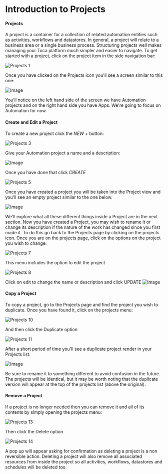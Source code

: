 
# Introduction to Projects




#### Projects

A project is a container for a collection of related automation entities such as activities, workflows and datastores. In general, a project will relate to a business area or a single business process. Structuring projects well makes managing your Toca platform much simpler and easier to navigate.
To get started with a project, click on the project item in the side navigation bar:

![Projects 1](https://docs.toca.io/hs-fs/hubfs/book%20of%20toca%20images/Projects%201.png?width=602&name=Projects%201.png) 

Once you have clicked on the Projects icon you'll see a screen similar to this one:

![Image](https://lh3.googleusercontent.com/yiKRUfRgP07AkgXerGgUZYXZXfoWM1toMBdBAyvVKTxxxxHLAPdFPUT-SGanor36CKt5-dFSztvc_CfeVB0bUABQZjUQ6Em3lsgAKoydvpbz0ICDjnKcX3EfpftgU-nJ-Qnd-qCG) 

You'll notice on the left hand side of the screen we have Automation projects and on the right hand side you have Apps. We're going to focus on Automation for now.

#### Create and Edit a Project

To create a new project click the *NEW +* button:


![Projects 3](https://docs.toca.io/hs-fs/hubfs/book%20of%20toca%20images/Projects%203.png?width=422&name=Projects%203.png) 

Give your Automation project a name and a description:

![Image](https://lh4.googleusercontent.com/PwH6M94zHPlj6RKV_8s4LUT4kdZa3eWBhzErG7PKd4Mgxgr0RiY7z81at1dxojvPIpP4ZT615aGSIreJlOIKc7djbjt8-W_S8n6vodTU6Hp6Mlx7oaPuZxZVaFcDoXBbLTamUNr9) 

Once you have done that click *CREATE*


![Projects 5](https://docs.toca.io/hs-fs/hubfs/book%20of%20toca%20images/Projects%205.png?width=502&name=Projects%205.png) 

Once you have created a project you will be taken into the Project view and you'll see an empty project similar to the one below.

![Image](https://lh6.googleusercontent.com/agXfO21spnljjJfOKZqqiAVGsJ3w7Svst0qwL8AdGmxkxGr2odScHkE3AyyQvDJNLMHJSIzBw3GpP_iuzw6X4NWhMIUg-Ec7u3Abbi7QIfy_3aKvywU4k3GIUrVs2_gV9OTo2McC) 

We'll explore what all these different things inside a Project are in the next section.
Now you have created a Project, you may wish to rename it or change its description if the nature of the work has changed since you first made it.
To do this go back to the Projects page by clicking on the projects icon. Once you are on the projects page, click on the options on the project you wish to change:

![Projects 7](https://docs.toca.io/hs-fs/hubfs/book%20of%20toca%20images/Projects%207.png?width=602&name=Projects%207.png) 

This menu includes the option to edit the project

![Projects 8](https://docs.toca.io/hs-fs/hubfs/book%20of%20toca%20images/Projects%208.png?width=445&name=Projects%208.png) 

Click on edit to change the name or description and click UPDATE
![Image](https://lh5.googleusercontent.com/tKe0cx7Z9o1cROOY2kQJCTdrzpin256W8w_NQV_ii3IKj9_OqhDwSG_Nm_bU8AwFEhGKaayf_r163bu3TywFmGkZVCyHu9JcUpIMteQRNLQI1WwE508KIK7e2JdL_HdKqTV1eAG4) 


#### Copy a Project

To copy a project, go to the Projects page and find the project you wish to duplicate. Once you have found it, click on the projects menu:

![Projects 10](https://docs.toca.io/hs-fs/hubfs/book%20of%20toca%20images/Projects%2010.png?width=602&name=Projects%2010.png) 

And then click the Duplicate option

![Projects 11](https://docs.toca.io/hs-fs/hubfs/book%20of%20toca%20images/Projects%2011.png?width=602&name=Projects%2011.png) 

After a short period of time you'll see a duplicate project render in your Projects list:

![Image](https://lh6.googleusercontent.com/sxJTIhsf4uYDQMVjbbaOvwrrd8YttkOoAfD0ZMhkEriqBus6A4jjJNAVDNMUmuUfEKk2G-4LWffdiD9iphv_3m_rb7EaChoawzzDzVr7FgFRiZODfY098agptKxA8iTtIzto5HZA) 

Be sure to rename it to something different to avoid confusion in the future. The projects will be identical, but it may be worth noting that the duplicate version will appear at the top of the projects list (above the original).

#### Remove a Project

If a project is no longer needed then you can remove it and all of its contents by simply opening the projects menu:

![Projects 13](https://docs.toca.io/hs-fs/hubfs/book%20of%20toca%20images/Projects%2013.png?width=531&name=Projects%2013.png) 

Then click the Delete option

![Projects 14](https://docs.toca.io/hs-fs/hubfs/book%20of%20toca%20images/Projects%2014.png?width=602&name=Projects%2014.png) 

A pop up will appear asking for confirmation as deleting a project is a non reversible action. Deleting a project will also remove all associated resources from inside the project so all activities, workflows, datastores and schedules will be deleted too.
 
